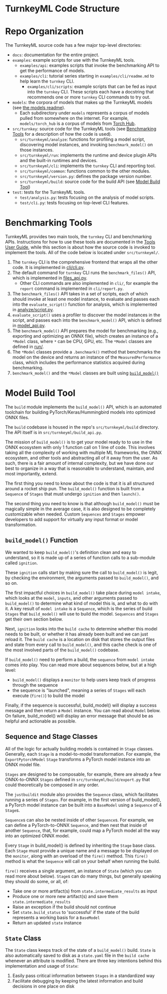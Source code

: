 # TurnkeyML Code Structure

# Repo Organization

The TurnkeyML source code has a few major top-level directories:
- `docs`: documentation for the entire project.
- `examples`: example scripts for use with the TurnkeyML tools.
  - `examples/api`: examples scripts that invoke the benchmarking API to get the performance of models.
  - `examples/cli`: tutorial series starting in `examples/cli/readme.md` to help learn the `turnkey` CLI.
    - `examples/cli/scripts`: example scripts that can be fed as input into the `turnkey` CLI. These scripts each have a docstring that recommends one or more `turnkey` CLI commands to try out.
- `models`: the corpora of models that makes up the TurnkeyML models (see [the models readme](https://github.com/onnx/turnkeyml/blob/main/models/readme.md)).
  - Each subdirectory under `models` represents a corpus of models pulled from somewhere on the internet. For example, `models/torch_hub` is a corpus of models from [Torch Hub](https://github.com/pytorch/hub).
- `src/turnkey`: source code for the TurnkeyML tools (see [Benchmarking Tools](#benchmarking-tools) for a description of how the code is used).
  - `src/turnkeyml/analyze`: functions for profiling a model script, discovering model instances, and invoking `benchmark_model()` on those instances.
  - `src/turnkeyml/run`: implements the runtime and device plugin APIs and the built-in runtimes and devices.
  - `src/turnkeyml/cli`: implements the `turnkey` CLI and reporting tool.
  - `src/turnkeyml/common`: functions common to the other modules.
  - `src/turnkeyml/version.py`: defines the package version number.
  - `src/turnkeyml/build`: source code for the build API (see [Model Build Tool](#model-build-tool))
- `test`: tests for the TurnkeyML tools.
  - `test/analysis.py`: tests focusing on the analysis of model scripts.
  - `test/cli.py`: tests focusing on top-level CLI features.

# Benchmarking Tools

TurnkeyML provides two main tools, the `turnkey` CLI and benchmarking APIs. Instructions for how to use these tools are documented in the [Tools User Guide](https://github.com/onnx/turnkeyml/blob/main/docs/tools_user_guide.md), while this section is about how the source code is invoked to implement the tools. All of the code below is located under `src/turnkeyml/`.

1. The `turnkey` CLI is the comprehensive frontend that wraps all the other code. It is implemented in [cli/cli.py](https://github.com/onnx/turnkeyml/blob/main/src/turnkeyml/cli/cli.py).
1. The default command for `turnkey` CLI runs the `benchmark_files()` API, which is implemented in [files_api.py](https://github.com/onnx/turnkeyml/blob/main/src/turnkeyml/files_api.py).
    - Other CLI commands are also implemented in `cli/`, for example the `report` command is implemented in `cli/report.py`.
1. The `benchmark_files()` API takes in a set of scripts, each of which should invoke at least one model instance, to evaluate and passes each into the `evaluate_script()` function for analysis, which is implemented in [analyze/script.py](https://github.com/onnx/turnkeyml/blob/main/src/turnkeyml/analyze/script.py).
1. `evaluate_script()` uses a profiler to discover the model instances in the script, and passes each into the `benchmark_model()` API, which is defined in [model_api.py](https://github.com/onnx/turnkeyml/blob/main/src/turnkeyml/model_api.py).
1. The `benchmark_model()` API prepares the model for benchmarking (e.g., exporting and optimizing an ONNX file), which creates an instance of a `*Model` class, where `*` can be CPU, GPU, etc. The `*Model` classes are defined in [run/](https://github.com/onnx/turnkeyml/blob/main/src/turnkeyml/run/).
1. The `*Model` classes provide a `.benchmark()` method that benchmarks the model on the device and returns an instance of the `MeasuredPerformance` class, which includes the performance statistics acquired during benchmarking.
1. `benchmark_model()` and the `*Model` classes are built using [`build_model()`](#model-build-tool)

# Model Build Tool

The `build` module implements the `build_model()` API, which is an automated toolchain for building PyTorch/Keras/Hummingbird models into optimized ONNX files.

The `build` codebase is housed in the repo's `src/turnkeyml/build` directory. The API itself is in `src/turnkeyml/build_api.py`.

The mission of `build_model()` is to get your model ready to to use in the ONNX ecosystem with only 1 function call on 1 line of code. This involves taking all the complexity of working with multiple ML frameworks, the ONNX ecosystem, and other tools and abstracting all of it away from the user. As such, there is a fair amount of internal complexity, but we have done our best to organize in a way that is reasonable to understand, maintain, and most importantly, extend.

The first thing you need to know about the code is that it is all structured around a rocket ship pun. The `build_model()` function is built from a `Sequence` of `Stages` that must undergo `ignition` and then `launch()`.

The second thing you need to know is that although `build_model()` must be magically simple in the average case, it is also designed to be completely customizable when needed. Custom `Sequences` and `Stages` empower developers to add support for virtually any input format or model transformation.

## `build_model()` Function

We wanted to keep `build_model()`'s definition clean and easy to understand, so it is made up of a series of function calls to a sub-module called `ignition`.

These `ignition` calls start by making sure the call to `build_model()` is legit, by checking the environment, the arguments passed to `build_model()`, and so on.

The first impactful choices in `build_model()` take place during `model intake`, which looks at the `model`, `inputs`, and other arguments passed to `build_model()` to determine what kind of model this is, and what to do with it. A key result of `model intake` is a `Sequence`, which is the series of build `Stages` that `build_model()` will use to build the model. `Sequences` and `Stages` get their own section below.

Next, `ignition` looks into the `build cache` to determine whether this model needs to be built, or whether it has already been built and we can just reload it. The `build cache` is a location on disk that stores the output files and state from every call to `build_model()`, and this cache check is one of the most involved parts of the `build_model()` codebase.

If `build_model()` need to perform a build, the `sequence` from `model intake` comes into play. You can read more about sequences below, but at a high level:
* `build_model()` displays a `monitor` to help users keep track of progress through the sequence
* the sequence is "launched", meaning a series of `Stages` will each execute (`fire()`) to build the model

Finally, if the sequence is successful, build_model() will display a success message and then return a `Model` instance. You can read about `Model` below. On failure, build_model() will display an error message that should be as helpful and actionable as possible.

## Sequence and Stage Classes

All of the logic for actually building models is contained in `Stage` classes. Generally, each `Stage` is a model-to-model transformation. For example, the `ExportPytorchModel` `Stage` transforms a PyTorch model instance into an ONNX model file.

`Stages` are designed to be composable, for example, there are already a few ONNX-to-ONNX `Stages` defined in `src/turnkeyml/build/export.py` that could theoretically be composed in any order.

The `justbuildit` module also provides the `Sequence` class, which facilitates running a series of `Stages`. For example, in the first version of build_model(), a PyTorch model instance can be built into a `BaseModel` using a `Sequence` of 4 `Stage`s.

`Sequence`s can also be nested inside of other `Sequence`s. For example, we can define a PyTorch-to-ONNX `Sequence`, and then nest that inside of another `Sequence`, that, for example, could map a PyTorch model all the way into an optimized ONNX model.

Every `Stage` in build_model() is defined by inheriting the `Stage` base class. Each `Stage` must provide a unique name and a message to be displayed on the `monitor`, along with an overload of the `fire()` method. This `fire()` method is what the `Sequence` will call on your behalf when running the build.

`fire()` receives a single argument, an instance of `State` (which you can read more about below). `Stage`s can do many things, but generally speaking they should do some, or all, of:

* Take one or more artifact(s) from `state.intermediate_results` as input
* Produce one or more new artifact(s) and save them `state.intermediate_results`
* Raise an exception if the build should not continue
* Set `state.build_status` to 'successful' if the state of the build represents a working basis for a `BaseModel`
* Return an updated `state` instance

## `State` Class

The `State` class keeps track of the state of a `build_model()` build. `State` is also automatically saved to disk as a `state.yaml` file in the `build cache` whenever an attribute is modified. There are three key intentions behind this implementation and usage of `State`:

1. Easily pass critical information between `Stages` in a standardized way
1. Facilitate debugging by keeping the latest information and build decisions in one place on disk
